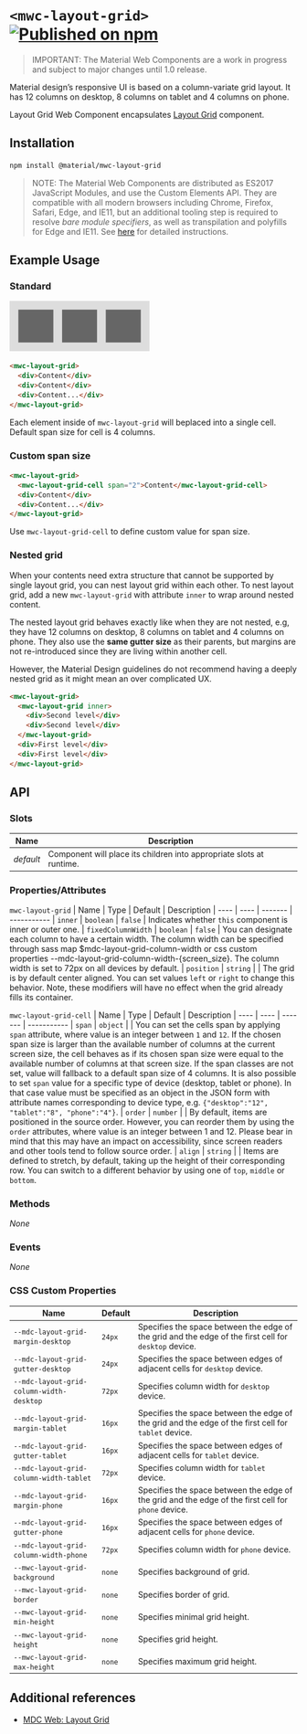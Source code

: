 # `<mwc-layout-grid>` [![Published on npm](https://img.shields.io/npm/v/@material/mwc-icon-button.svg)](https://www.npmjs.com/package/@material/mwc-layout-grid)

> IMPORTANT: The Material Web Components are a work in progress and subject to
> major changes until 1.0 release.

Material design’s responsive UI is based on a column-variate grid layout. It has 12 columns on desktop, 8 columns on tablet and 4 columns on phone.

Layout Grid Web Component encapsulates [Layout Grid](https://material.io/develop/web/components/layout-grid/) component.


## Installation

```sh
npm install @material/mwc-layout-grid
```

> NOTE: The Material Web Components are distributed as ES2017 JavaScript
> Modules, and use the Custom Elements API. They are compatible with all modern
> browsers including Chrome, Firefox, Safari, Edge, and IE11, but an additional
> tooling step is required to resolve *bare module specifiers*, as well as
> transpilation and polyfills for Edge and IE11. See
> [here](https://github.com/material-components/material-components-web-components#quick-start)
> for detailed instructions.

## Example Usage

### Standard

<img src="images/layout.png" height="88px">

```html
<mwc-layout-grid>
  <div>Content</div>
  <div>Content</div>
  <div>Content...</div>
</mwc-layout-grid>
```

Each element inside of `mwc-layout-grid` will beplaced into a single cell. Default span size for cell is 4 columns.

### Custom span size

```html
<mwc-layout-grid>
  <mwc-layout-grid-cell span="2">Content</mwc-layout-grid-cell>
  <div>Content</div>
  <div>Content...</div>
</mwc-layout-grid>
```
Use `mwc-layout-grid-cell` to define custom value for span size.

### Nested grid

When your contents need extra structure that cannot be supported by single layout grid, you can nest layout grid within each other. To nest layout grid, add a new `mwc-layout-grid` with attribute `inner` to wrap around nested content.

The nested layout grid behaves exactly like when they are not nested, e.g, they have 12 columns on desktop, 8 columns on tablet and 4 columns on phone. They also use the **same gutter size** as their parents, but margins are not re-introduced since they are living within another cell.

However, the Material Design guidelines do not recommend having a deeply nested grid as it might mean an over complicated UX.

```html
<mwc-layout-grid>
  <mwc-layout-grid inner>
    <div>Second level</div>
    <div>Second level</div>
  </mwc-layout-grid>
  <div>First level</div>
  <div>First level</div>
</mwc-layout-grid>
```


## API

### Slots
| Name | Description
| ---- | -----------
| _default_ | Component will place its children into appropriate slots at runtime.

### Properties/Attributes

`mwc-layout-grid`
| Name | Type | Default | Description
| ---- | ---- | ------- | -----------
| `inner` | `boolean` | `false` | Indicates whether `this` component is inner or outer one.
| `fixedColumnWidth` | `boolean` | `false` | You can designate each column to have a certain width. The column width can be specified through sass map $mdc-layout-grid-column-width or css custom properties --mdc-layout-grid-column-width-{screen_size}. The column width is set to 72px on all devices by default.
| `position` | `string` |  | The grid is by default center aligned. You can set values `left` or `right` to change this behavior. Note, these modifiers will have no effect when the grid already fills its container.

`mwc-layout-grid-cell`
| Name | Type | Default | Description
| ---- | ---- | ------- | -----------
| `span` | `object` |  | You can set the cells span by applying `span` attribute, where value is an integer between `1` and `12`. If the chosen span size is larger than the available number of columns at the current screen size, the cell behaves as if its chosen span size were equal to the available number of columns at that screen size. If the span classes are not set, value will fallback to a default span size of 4 columns. It is also possible to set `span` value for a specific type of device (desktop, tablet or phone). In that case value must be specified as an object in the JSON form with attribute names corresponding to device type, e.g. `{"desktop":"12", "tablet":"8", "phone":"4"}`.
| `order` | `number` |  | By default, items are positioned in the source order. However, you can reorder them by using the `order` attributes, where value is an integer between 1 and 12. Please bear in mind that this may have an impact on accessibility, since screen readers and other tools tend to follow source order.
| `align` | `string` |  | Items are defined to stretch, by default, taking up the height of their corresponding row. You can switch to a different behavior by using one of `top`, `middle` or `bottom`.

### Methods
*None*

### Events
*None*

### CSS Custom Properties

| Name | Default | Description
| ---- | ------- | -----------
| `--mdc-layout-grid-margin-desktop` | `24px` | Specifies the space between the edge of the grid and the edge of the first cell for `desktop` device.
| `--mdc-layout-grid-gutter-desktop` | `24px` | Specifies the space between edges of adjacent cells for `desktop` device.
| `--mdc-layout-grid-column-width-desktop` | `72px` | Specifies column width for `desktop` device.
| `--mdc-layout-grid-margin-tablet` | `16px` | Specifies the space between the edge of the grid and the edge of the first cell for `tablet` device.
| `--mdc-layout-grid-gutter-tablet` | `16px` | Specifies the space between edges of adjacent cells for `tablet` device.
| `--mdc-layout-grid-column-width-tablet` | `72px` | Specifies column width for `tablet` device.
| `--mdc-layout-grid-margin-phone` | `16px` | Specifies the space between the edge of the grid and the edge of the first cell for `phone` device.
| `--mdc-layout-grid-gutter-phone` | `16px` | Specifies the space between edges of adjacent cells for `phone` device.
| `--mdc-layout-grid-column-width-phone` | `72px` | Specifies column width for `phone` device.
| `--mwc-layout-grid-background` | `none` | Specifies background of grid.
| `--mwc-layout-grid-border` | `none` | Specifies border of grid.
| `--mwc-layout-grid-min-height` | `none` | Specifies minimal grid height.
| `--mwc-layout-grid-height` | `none` | Specifies grid height.
| `--mwc-layout-grid-max-height` | `none` | Specifies maximum grid height.

## Additional references

- [MDC Web: Layout Grid](https://material.io/develop/web/components/layout-grid/)

